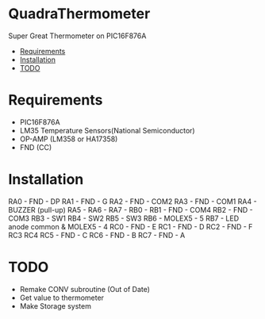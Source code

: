 # QuadraThermometer
Super Great Thermometer on PIC16F876A

- [Requirements](#requirements)
- [Installation](#installation)
- [TODO](#todo)

# Requirements
- PIC16F876A
- LM35 Temperature Sensors(National Semiconductor)
- OP-AMP (LM358 or HA17358)
- FND (CC)

# Installation
RA0 - FND - DP
RA1 - FND - G
RA2 - FND - COM2
RA3 - FND - COM1
RA4 - BUZZER (pull-up)
RA5 - 
RA6 - 
RA7 -
RB0 -
RB1 - FND - COM4
RB2 - FND - COM3
RB3 - SW1
RB4 - SW2
RB5 - SW3
RB6 - MOLEX5 - 5
RB7 - LED anode common & MOLEX5 - 4
RC0 - FND - E
RC1 - FND - D
RC2 - FND - F
RC3 
RC4
RC5 - FND - C
RC6 - FND - B
RC7 - FND - A

# TODO
- Remake CONV subroutine (Out of Date)
- Get value to thermometer
- Make Storage system